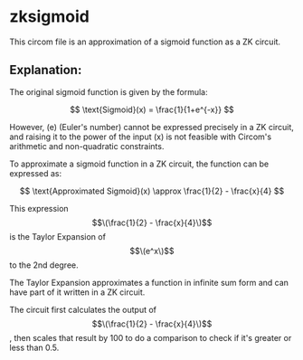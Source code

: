 # zksigmoid
This circom file is an approximation of a sigmoid function as a ZK circuit.

## Explanation:
The original sigmoid function is given by the formula:

$$
\text{Sigmoid}(x) = \frac{1}{1+e^{-x}}
$$

However, \(e\) (Euler's number) cannot be expressed precisely in a ZK circuit, and raising it to the power of the input \(x\) is not feasible with Circom's arithmetic and non-quadratic constraints.

To approximate a sigmoid function in a ZK circuit, the function can be expressed as:

$$
\text{Approximated Sigmoid}(x) \approx \frac{1}{2} - \frac{x}{4}
$$

This expression $$\(\frac{1}{2} - \frac{x}{4}\)$$ is the Taylor Expansion of $$\(e^x\)$$ to the 2nd degree.

The Taylor Expansion approximates a function in infinite sum form and can have part of it written in a ZK circuit.

The circuit first calculates the output of $$\(\frac{1}{2} - \frac{x}{4}\)$$, then scales that result by 100 to do a comparison to check if it's greater or less than 0.5.
